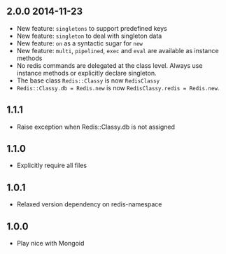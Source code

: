 ## 2.0.0 2014-11-23

  * New feature: `singletons` to support predefined keys
  * New feature: `singleton` to deal with singleton data
  * New feature: `on` as a syntactic sugar for `new`
  * New feature: `multi`, `pipelined`, `exec` and `eval` are available as instance methods
  * No redis commands are delegated at the class level. Always use instance methods or explicitly declare singleton.
  * The base class `Redis::Classy` is now `RedisClassy`
  * `Redis::Classy.db = Redis.new` is now `RedisClassy.redis = Redis.new`.

## 1.1.1

  * Raise exception when Redis::Classy.db is not assigned

## 1.1.0

  * Explicitly require all files

## 1.0.1

  * Relaxed version dependency on redis-namespace

## 1.0.0

  * Play nice with Mongoid
